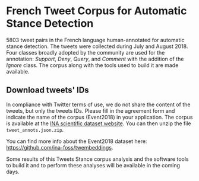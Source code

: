 # French Tweet Corpus for Automatic Stance Detection

5803 tweet pairs in the French language human-annotated for automatic stance detection.
The tweets were collected during July and August 2018.
Four classes broadly adopted by the community are used for the annotation: 
*Support*, *Deny*, *Query*, and *Comment* with the addition of the *Ignore* class.
The corpus along with the tools used to build it are made available.

## Download tweets' IDs

In compliance with Twitter terms of use, we do not share the content of the tweets, but only the tweets IDs. 
Please fill in the agreement form and indicate the name of the corpus (Event2018) in your application.
The corpus is available at the [INA scientific dataset website](https://dataset.ina.fr/corpus). 
You can then unzip the file `tweet_annots.json.zip`.

You can find more info about the Event2018 dataset here: https://github.com/ina-foss/twembeddings.

Some results of this Tweets Stance corpus analysis 
and the software tools to build it and to perform these analyses will be available in the coming days.
